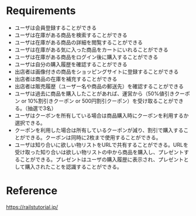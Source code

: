 # Requirements

- ユーザは会員登録することができる
- ユーザは在庫がある商品を検索することができる
- ユーザは在庫がある商品の詳細を閲覧することができる
- ユーザは在庫がある気に入った商品をカートにいれることができる
- ユーザは在庫がある商品をログイン後に購入することができる
- ユーザは自分の購入履歴を確認することができる
- 出店者は画像付きの商品をショッピングサイトに登録することができる
- 出店者は商品の在庫を補充することができる
- 出店者は販売履歴（ユーザー名や商品の郵送先）を確認することができる
- ユーザは過去に商品を購入したことがあれば、運営から（50%値引きクーポン or 10%割引きクーポン or 500円割引クーポン）を受け取ることができる。（抽選で3名）
- ユーザはクーポンを所有している場合は商品購入時にクーポンを利用するか選択できる。
- クーポンを利用した場合は所有しているクーポンが減り、割引で購入することができる。クーポンは同時に2枚まで使用することができる。
- ユーザは知り合いに欲しい物リストをURLで共有することができる。URLを受け取った知り合いは欲しい物リストの中から商品を購入し、プレゼントすることができる。プレゼントはユーザの購入履歴に表示され、プレゼントとして購入されたことを認識することができる。

# Reference 

https://railstutorial.jp/
